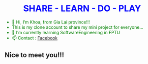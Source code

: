 <style>
  h1{
    color: blue;
    text-align: center;
  }
  #info{
    color: green;
  }
</style>
  
<h1> SHARE - LEARN - DO - PLAY </h1>
<div id ="info">
  <ul>
    <li>👋 Hi, I’m Khoa, from Gia Lai province!!!</li>
    <li>This is my clone account to share my mini project for everyone...</li>
    <li>🌱 I’m currently learning SoftwareEngineering in FPTU</li>
    <li>📫 Contact : <a href="https://www.facebook.com/khoaak71.vip/" target="_blank" title="Chuyến tiếp đến Facebook">Facebook</a></li>
  </ul>
</div>

<h2> Nice to meet you!!! </h2> 


